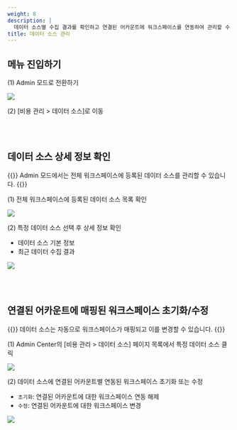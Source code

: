 ```yaml
---
weight: 8
description: |
  데이터 소스별 수집 결과를 확인하고 연결된 어카운트에 워크스페이스를 연동하여 관리할 수 있습니다. 
title: 데이터 소스 관리
---
```


## 메뉴 진입하기

(1) Admin 모드로 전환하기

![](/guides/admin/admin_mode/admin-mode-01-ko.png)

(2) \[비용 관리 > 데이터 소스]로 이동

<br> <br>

## 데이터 소스 상세 정보 확인

{{<alert>}}
Admin 모드에서는 전체 워크스페이스에 등록된 데이터 소스를 관리할 수 있습니다.
{{</alert>}}

(1) 전체 워크스페이스에 등록된 데이터 소스 목록 확인

![](/guides/admin/data-sources/datasources-details-01-ko.png)

(2) 특정 데이터 소스 선택 후 상세 정보 확인

* 데이터 소스 기본 정보
* 최근 데이터 수집 결과

![](/guides/admin/data-sources/datasources-details-02-ko.png)

<br> <br>

## 연결된 어카운트에 매핑된 워크스페이스 초기화/수정

{{<alert>}}
데이터 소스는 자동으로 워크스페이스가 매핑되고 이를 변경할 수 있습니다.
{{</alert>}}

(1) Admin Center의 \[비용 관리 > 데이터 소스] 페이지 목록에서 특정 데이터 소스 클릭

![](/guides/admin/data-sources/datasources-details-01-ko.png)

(2) 데이터 소스에 연결된 어카운트별 연동된 워크스페이스 초기화 또는 수정

* `초기화`: 연결된 어카운트에 대한 워크스페이스 연동 해제
* `수정`: 연결된 어카운트에 대한 워크스페이스 변경

![](/guides/admin/data-sources/datasources-edit-01-ko.png)
